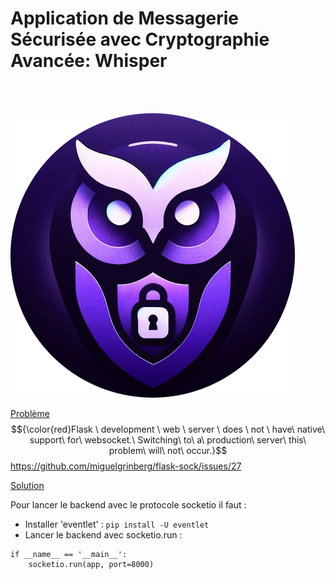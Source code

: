 # Application de Messagerie Sécurisée avec Cryptographie Avancée: Whisper

<br><br>

![](whisper_logo.jpg)


<ins> Problème </ins> 
$${\color{red}Flask \ development \ web \ server \ does \ not \ have\ native\ support\ for\ websocket.\ Switching\ to\ a\ production\ server\ this\ problem\ will\ not\ occur.}$$
https://github.com/miguelgrinberg/flask-sock/issues/27


<ins>Solution </ins>

Pour lancer le backend avec le protocole socketio il faut :
- Installer 'eventlet' : ```pip install -U eventlet```
- Lancer le backend avec socketio.run :
```
if __name__ == '__main__':
    socketio.run(app, port=8000)
```

